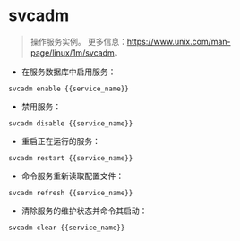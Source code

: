 # svcadm

> 操作服务实例。
> 更多信息：<https://www.unix.com/man-page/linux/1m/svcadm>。

- 在服务数据库中启用服务：

`svcadm enable {{service_name}}`

- 禁用服务：

`svcadm disable {{service_name}}`

- 重启正在运行的服务：

`svcadm restart {{service_name}}`

- 命令服务重新读取配置文件：

`svcadm refresh {{service_name}}`

- 清除服务的维护状态并命令其启动：

`svcadm clear {{service_name}}`